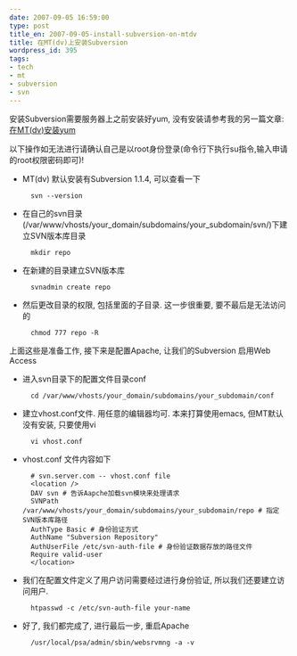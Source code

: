 ```yaml
---
date: 2007-09-05 16:59:00
type: post
title_en: 2007-09-05-install-subversion-on-mtdv
title: 在MT(dv)上安装Subversion
wordpress_id: 395
tags:
- tech
- mt
- subversion
- svn
---
```


安装Subversion需要服务器上之前安装好yum, 没有安装请参考我的另一篇文章: [在MT(dv)安装yum](http://web.archive.org/web/20071012171712/http://nickcheng.com/2007/09/05/install-yum-on-mtdv/)

以下操作如无法进行请确认自己是以root身份登录(命令行下执行su指令,输入申请的root权限密码即可)!
  
* MT(dv) 默认安装有Subversion 1.1.4, 可以查看一下      

		svn --version
   
* 在自己的svn目录(/var/www/vhosts/your_domain/subdomains/your_subdomain/svn/)下建立SVN版本库目录      

		mkdir repo
   
* 在新建的目录建立SVN版本库      

		svnadmin create repo
   
* 然后更改目录的权限, 包括里面的子目录. 这一步很重要, 要不最后是无法访问的      

		chmod 777 repo -R

上面这些是准备工作, 接下来是配置Apache, 让我们的Subversion 启用Web Access
  
* 进入svn目录下的配置文件目录conf      

		cd /var/www/vhosts/your_domain/subdomains/your_subdomain/conf
   
* 建立vhost.conf文件. 用任意的编辑器均可. 本来打算使用emacs, 但MT默认没有安装, 只要使用vi      

		vi vhost.conf
   
* vhost.conf 文件内容如下      

		# svn.server.com -- vhost.conf file           
		<location />            
		DAV svn # 告诉Aapche加载svn模块来处理请求            
		SVNPath /var/www/vhosts/your_domain/subdomains/your_subdomain/repo # 指定SVN版本库路径            
		AuthType Basic # 身份验证方式            
		AuthName "Subversion Repository"            
		AuthUserFile /etc/svn-auth-file # 身份验证数据存放的路径文件            
		Require valid-user            
		</location>            
   
* 我们在配置文件定义了用户访问需要经过进行身份验证, 所以我们还要建立访问用户.      

		htpasswd -c /etc/svn-auth-file your-name
   
* 好了, 我们都完成了, 进行最后一步, 重启Apache      

		/usr/local/psa/admin/sbin/websrvmng -a -v

